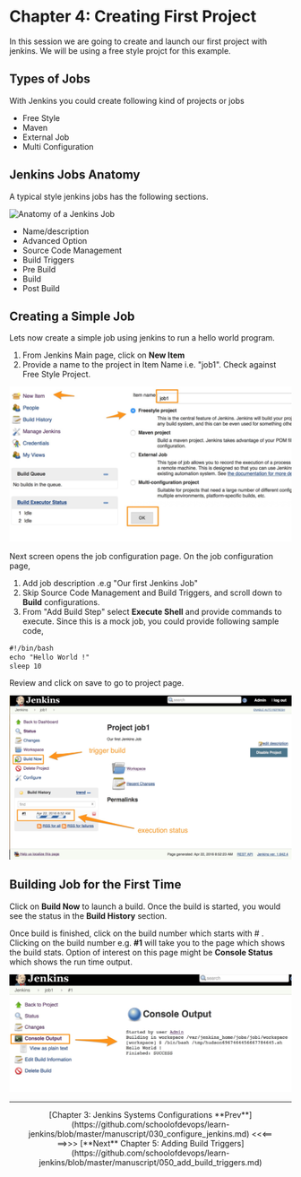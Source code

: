 # Chapter 4: Creating First Project
In this session we are going to create and launch our first project  with jenkins. We will be using a free style projct for this example.

## Types of Jobs
With Jenkins you could create following kind of projects or jobs

* Free Style
* Maven
* External Job
* Multi Configuration


## Jenkins Jobs Anatomy
A  typical  style jenkins jobs has the following sections.

![Anatomy of a Jenkins Job](images/chap4/jenkins_job_anatomy.png)

* Name/description
* Advanced Option
* Source Code Management
* Build Triggers
* Pre Build
* Build
* Post Build

## Creating a Simple Job
Lets now create a simple job using jenkins to run a hello world program.

1. From Jenkins Main page, click on **New Item**
1. Provide a name to the project in Item Name i.e. "job1". Check against Free Style Project.

![ Naming Jenkins Job ](images/chap4/job_name.jpg)

Next screen opens the job configuration page. On the job configuration page,
1. Add job description .e.g "Our first Jenkins Job"
1. Skip Source Code Management and Build Triggers, and scroll down to **Build** configurations.
1. From "Add Build Step" select **Execute Shell** and provide commands to execute. Since this  is a  mock job, you could provide following sample code,

```
#!/bin/bash
echo "Hello World !"
sleep 10

```  
Review and click on save to go to project page.

![Project Page](images/chap4/project_page.jpg)

## Building Job for the First Time

Click on **Build Now** to launch a build. Once the build is started, you would see the status in the **Build History** section.

Once build is finished, click on the build number which starts with # . Clicking on the build number e.g. **#1** will take you to the page which shows the build stats. Option of interest on this page might be **Console Status** which shows the run time output.

![Console Output](images/chap4/console_output.jpg)

----
<center>[Chapter 3: Jenkins Systems Configurations **Prev**](https://github.com/schoolofdevops/learn-jenkins/blob/master/manuscript/030_configure_jenkins.md) <<<==

<center>==>>> [**Next** Chapter 5: Adding Build Triggers](https://github.com/schoolofdevops/learn-jenkins/blob/master/manuscript/050_add_build_triggers.md)

